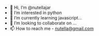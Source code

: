 - 👋 Hi, I’m @nutellajar
- 👀 I’m interested in python
- 🌱 I’m currently learning javascript...
- 💞️ I’m looking to collaborate on ...
- 📫 How to reach me - nutella@gmail.com

<!---
nutellajar/nutellajar is a ✨ special ✨ repository because its `README.md` (this file) appears on your GitHub profile.
You can click the Preview link to take a look at your changes.
--->
